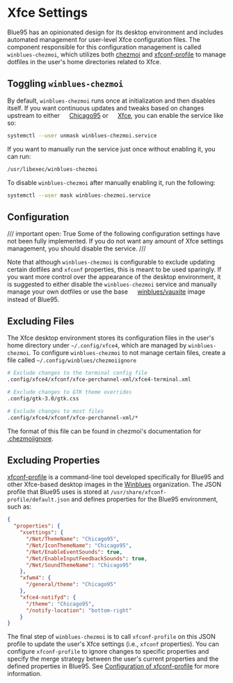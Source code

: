 # Xfce Settings

Blue95 has an opinionated design for its desktop environment and includes automated management for user-level Xfce configuration files.
The component responsible for this configuration management is called `winblues-chezmoi`, which utilizes both [chezmoi](https://www.chezmoi.io) and [xfconf-profile](https://github.com/winblues/xfconf-profile) to manage dotfiles in the user's home directories related to Xfce.


## Toggling `winblues-chezmoi`

By default, `winblues-chezmoi` runs once at initialization and then disables itself. If you want continuous updates and tweaks based on changes upstream to either <img src="../img/emblems/chicago95.png" style="height: 1em; vertical-align: middle;"> [Chicago95](https://github.com/grassmunk/Chicago95) or <img src="../images/emblems/xfce.png" style="height: 1em; vertical-align: middle;"> [Xfce](https://www.xfce.org), you can enable the service like so:

```bash
systemctl --user unmask winblues-chezmoi.service
```

If you want to manually run the service just once without enabling it, you can run:

```bash
/usr/libexec/winblues-chezmoi
```

To disable `winblues-chezmoi` after manually enabling it, run the following:
```bash
systemctl --user mask winblues-chezmoi.service
```

## Configuration

/// important
    open: True
Some of the following configuration settings have not been fully implemented. If you do not want any amount of Xfce settings management, you should disable the service.
///

Note that although `winblues-chezmoi` is configurable to exclude updating certain dotfiles and `xfconf` properties, this is meant to be
used sparingly. If you want more control over the appearance of the desktop environment, it is suggested to either disable the `winblues-chezmoi` service and manually manage your own dotfiles or use the base <img src="../img/emblems/winblues.png" style="height: 1em; vertical-align: middle;"> [winblues/vauxite](https://github.com/winblues/vauxite) image instead of Blue95.

## Excluding Files

The Xfce desktop environment stores its configuration files in the user's home directory under `~/.config/xfce4`, which are managed by `winblues-chezmoi`. To configure `winblues-chezmoi` to not manage certain files, create a file called `~/.config/winblues/chezmoiignore`

```bash
# Exclude changes to the terminal config file
.config/xfce4/xfconf/xfce-perchannel-xml/xfce4-terminal.xml 

# Exclude changes to GTK theme overrides
.config/gtk-3.0/gtk.css

# Exclude changes to most files
.config/xfce4/xfconf/xfce-perchannel-xml/*
```
The format of this file can be found in chezmoi's documentation for [.chezmoiignore](https://www.chezmoi.io/reference/special-files/chezmoiignore/).


## Excluding Properties

[xfconf-profile](https://github.com/winblues/xfconf-profile) is a command-line tool developed specifically for Blue95 and other Xfce-based desktop images in the [Winblues](https://github.com/winblues) organization. The JSON profile that Blue95 uses is stored at `/usr/share/xfconf-profile/default.json` and defines properties for the Blue95 environment, such as:
```json
{
  "properties": {
    "xsettings": {
      "/Net/ThemeName": "Chicago95",
      "/Net/IconThemeName": "Chicago95",
      "/Net/EnableEventSounds": true,
      "/Net/EnableInputFeedbackSounds": true,
      "/Net/SoundThemeName": "Chicago95"
    },
    "xfwm4": {
      "/general/theme": "Chicago95"
    },
    "xfce4-notifyd": {
      "/theme": "Chicago95",
      "/notify-location": "bottom-right"
    }
}
```

The final step of `winblues-chezmoi` is to call `xfconf-profile` on this JSON profile to update the user's Xfce settings (i.e., `xfconf` properties). You can configure `xfconf-profile` to ignore changes to specific properties and specify the merge strategy between the user's current properties and the defined properties in Blue95. See [Configuration of xfconf-profile](https://github.com/winblues/xfconf-profile/tree/main?tab=readme-ov-file#configuration) for more information.
